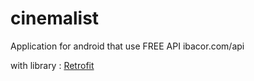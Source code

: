 # cinemalist

Application for android that use FREE API ibacor.com/api


with library : 
<a href="http://square.github.io/retrofit/">Retrofit</a>
